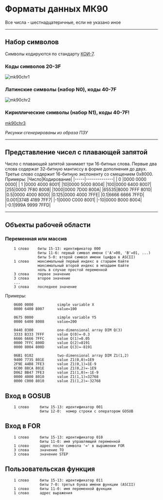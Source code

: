 # Форматы данных МК90
Все числа - шестнадцатеричные, если не указано иное
___
## Набор символов
Символы кодируются по стандарту [КОИ-7](https://ru.wikipedia.org/wiki/%D0%9A%D0%9E%D0%98-7).
### Коды символов 20-3F
![mk90chr1](https://user-images.githubusercontent.com/102995285/163774276-dc45c27e-cb96-4416-8168-22e1ca1432c3.png)
### Латинские символы (набор N0), коды 40-7F
![mk90chr2](https://user-images.githubusercontent.com/102995285/163774374-7248e52e-372e-4256-b766-7575b1110455.png)
### Кириллические символы (набор N1), коды 40-7F!
[mk90chr3](https://user-images.githubusercontent.com/102995285/163774385-eee54fe3-5f67-49b2-9c1f-c007dd0eefb0.png)

*Рисунки сгенерированы из образа ПЗУ*
___
## Представление чисел с плавающей запятой
Число с плавающей запятой занимает три 16-битных слова. Первые два слова содержат 32-битную мантиссу в форме дополнения до двух. Третье слово содержит 16-битную экспоненту со смещением 0x8000. Примеры:
|Число|Кодирование|
|-----|--------------|
|  0  |0000 0000 0000|
| 1   |0000 4000 8001|
|10|0000 5000 8004|
|100|0000 6400 8007|
|255|0000 7F80 8008|
|1000|0000 7D00 800A|
|65535|8000 7FFF 8010|
|0.5|0000 4000 8000|
|0.125|0000 4000 7FFE|
|0.1|6666 6666 7FFD|
|0.001|374B 4189 7FF7|
|-1|0000 C000 8001|
|-10|0000 B000 8004|
|-0.1|999A 9999 7FFD|
______
## Объекты рабочей области
### Переменная или массив
```
    1 слово    биты 15-13: идентификатор 000
               биты 11-6: первый символ имени ('A'=00, 'B'=01, ...) 
               биты 5-0: второй символ имени (цифра в ASCII)
    1 слово    максимальный первый индекс в старшем байте       
               максимальный второй индекс в младшем байте
               ноль в случае простой переменной
    3 слова    первое значение
    3 слова    второе значение
    ...
    3 слова    последнее значение
```
Примеры:
```
    0600 0000           simple variable X
    0000 6400 8007      value=100

    0675 0000           simple variable Y5
    0000 6400 8008      value=200

    0440 0300           one-dimensional array DIM Q(3)
    3333 B333 7FFF      value Q(0)=-0.3
    6666 6666 7FFC      value Q(1)=0.05
    0000 7FFC 800D      value Q(2)=8191
    0000 8004 800D      value Q(3)=-8191

    06B1 0102           two-dimensional array DIM Z1(1,2)
    9400 7735 801E      value Z1(0,0)=1E9
    2F9E 44B8 7FE3      value Z1(0,1)=1E-9
    6C00 88CA 801E      value Z1(0,2)=-1E9
    D062 BB47 7FE3      value Z1(1,0)=-1E-9
    0000 4000 8010      value Z1(1,1)=32768
    0000 C000 8010      value Z1(1,2)=-32768
```
## Вход в GOSUB
```
    1 слово     биты 15-13: идентификатор 001
                биты 12-0:  номер строки с оператором GOSUB
```
## Вход в FOR
```
    1 слово     биты 15-13: идентификатор 010 
                биты 11-0: имя управляющей переменной 
    1 слово     адрес после символа '=' в выражении FOR 
    3 слова     значение TO 
    3 слова     значение STEP
```
## Пользовательская функция
```
    1 слово     биты 15-13: идентификатор 011 
                биты 7-0: третья буква имени функции (ASCII) 
    1 слово     биты 11-0: имя переменной функции
    1 слово     адрес выражения
```
